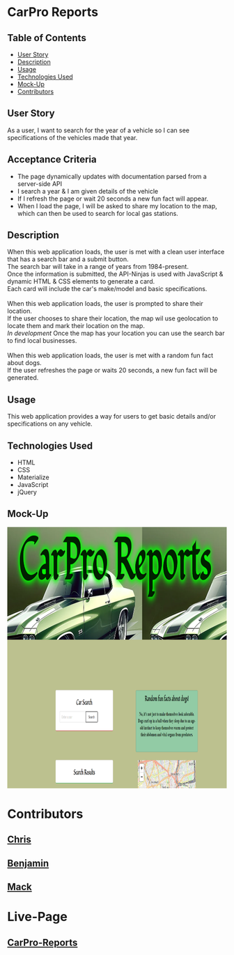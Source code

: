 # CarPro Reports

## Table of Contents

+ [User Story](#user-story)
+ [Description](#description)
+ [Usage](#usage)
+ [Technologies Used](#technologies-used) 
+ [Mock-Up](#mock-up)
+ [Contributors](#contributors)

## User Story
As a user, I want to search for the year of a vehicle so I can see specifications of the vehicles made that year.



## Acceptance Criteria

<ul>
<li>The page dynamically updates with documentation parsed from a server-side API</li>
<li>I search a year & I am given details of the vehicle</li>
<li>If I refresh the page or wait 20 seconds a new fun fact will appear.</li>
<li>When I load the page, I will be asked to share my location to the map, which can then be used to search for local gas stations.</li>
</ul>

## Description
When this web application loads, the user is met with a clean user interface that has a search bar and a submit button. <br>
The search bar will take in a range of years from 1984-present.<br>
Once the information is submitted, the API-Ninjas is used with JavaScript & dynamic HTML & CSS elements to generate a card. <br>
Each card will include the car's make/model and basic specifications. <br>
<br>
When this web application loads, the user is prompted to share their location. <br>
If the user chooses to share their location, the map wil use geolocation to locate them and mark their location on the map. <br>
*In development* Once the map has your location you can use the search bar to find local businesses.<br>
<br>
When this web application loads, the user is met with a random fun fact about dogs.<br>
If the user refreshes the page or waits 20 seconds, a new fun fact will be generated.<br>


## Usage
This web application provides a way for users to get basic details and/or specifications on any vehicle.<br> 

## Technologies Used
+ HTML
+ CSS
+ Materialize
+ JavaScript
+ jQuery

## Mock-Up

<img src="./images/mockup.png" alt="Wire-Frame" width="900" height="600">


# Contributors
## [Chris](https://github.com/chriscodinghub) <br>
## [Benjamin](https://github.com/bjpippenger) <br>
## [Mack](https://github.com/techmack92) 

# Live-Page
## [CarPro-Reports](https://chriscodinghub.github.io/CarPro-Reports/)